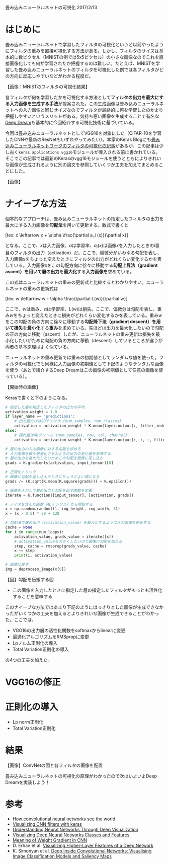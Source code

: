 畳み込みニューラルネットの可視化
2017/2/13

# はじめに

畳み込みニューラルネットで学習したフィルタの可視化というと以前やったようにフィルタの重みを直接可視化する方法がある。しかし、フィルタのサイズは基本的に数ピクセル（MNISTの例では5x5ピクセル）の小さな画像なのでこれを直接画像化しても何が学習されたか把握するのは難しい。たとえば、MNISTを学習した畳み込みニューラルネットのフィルタを可視化した例では各フィルタがどの方向に反応しやすいなどがわかる程度だ。

【画像：MNISTのフィルタの可視化結果】

各フィルタが何を学習したかを可視化する方法として**フィルタの出力を最大にする入力画像を生成する手法**が提案された。この生成画像は畳み込みニューラルネットへの入力画像と同じサイズなのでフィルタが最終的に何を学習したのかより把握しやすいというメリットがある。気持ち悪い画像を生成することで有名な[Deep Dream]()も基本的に今回紹介する可視化技術に基づいている。

今回は畳み込みニューラルネットとしてVGG16を対象にした（CIFAR-10を学習したCNNや最新のResNetもいずれやってみたい）。本家のKeras Blogにも[畳み込みニューラルネットワークのフィルタの可視化の記事](https://blog.keras.io/how-convolutional-neural-networks-see-the-world.html)があるが、この記事は少し古く`keras.applications.vgg16`モジュールが導入される前に書かれている。そこでこの記事では最新のKerasのvgg16モジュールを使うとともによりきれいな画像が生成されるように別の論文を参照していくつか工夫を加えてまとめることにした。

【画像】

# ナイーブな方法

個本的なアプローチは、畳み込みニューラルネットの指定したフィルタの出力を最大にする入力画像を**勾配法**を用いて更新する。数式で書くと

[tex: x \leftarrow x + \alpha \frac{\partial a_i (x)}{\partial x}]

となる。ここで、$x$は入力画像、$\alpha$は学習率、$a_i (x)$は画像$x$を入力したときのi番目のフィルタの出力（activation）だ。ここで、偏微分がいわゆる勾配を表し、入力画像$x$をちょっと変えたときにフィルタの出力がどれくらい変化するかを表している。入力画像$x$をこの勾配方向に徐々に移動する**勾配上昇法（gradient ascent）**を用いて**層の出力**を**最大化**する**入力画像を**求めている。

この式はニューラルネットの重みの更新式と比較するとわかりやすい。ニューラルネットの重みの更新式は

[tex: w \leftarrow w - \alpha \frac{\partial L(w)}{\partial w}]

ここで、$w$は重み、$\alpha$は学習率、$L(w)$は損失。ここで、偏微分は勾配を表し、重み$w$をちょっと変えたときに損失がどれくらい変化するかを表している。重み$w$をこの勾配の負の方向に徐々に移動する**勾配降下法（gradient descent）**を用いて**損失**を**最小化**する**重み**を求めている。先ほどは出力を最大化したいので勾配の正の方向に移動（ascent）したが、ニューラルネットの重み更新は損失を最小化したいがために勾配の負の方向に移動（descent）しているところが違うが両者の基本原理はよく似ている。

ニューラルネットの重み更新では重みの初期値としてランダムな値を使った。フィルタの可視化でも同様に入力画像の初期値として下記のようなランダムな画像を使う（あとで紹介するDeep Dreamはこの画像の初期値として任意の画像を使っている）。

【開始時の画像】

Kerasで書くと下のようになる。

```python
# 指定した層の指定したフィルタの出力の平均
activation_weight = 1.0
if layer_name == 'predictions':
    # 出力層だけは2Dテンソル (num_samples, num_classes)
    activation = activation_weight * K.mean(layer.output[:, filter_index])
else:
    # 隠れ層は4Dテンソル (num_samples, row, col, channel)
    activation = activation_weight * K.mean(layer.output[:, :, :, filter_index])

# 層の出力の入力画像に対する勾配を求める
# 入力画像を微小量変化させたときの出力の変化量を意味する
# 層の出力を最大化したいためこの勾配を画像に足し込む
grads = K.gradients(activation, input_tensor)[0]

# 正規化トリック
# 画像に勾配を足し込んだときにちょうどよい値になる
grads /= (K.sqrt(K.mean(K.square(grads))) + K.epsilon())

# 画像を入力して層の出力と勾配を返す関数を定義
iterate = K.function([input_tensor], [activation, grads])

# ノイズを含んだ画像（4Dテンソル）から開始する
x = np.random.random((1, img_height, img_width, 3))
x = (x - 0.5) * 20 + 128

# 勾配法で層の出力（activation_value）を最大化するように入力画像を更新する
cache = None
for i in range(num_loops):
    activation_value, grads_value = iterate([x])
    # activation_valueを大きくしたいので画像に勾配を加える
    step, cache = rmsprop(grads_value, cache)
    x += step
    print(i, activation_value)

# 画像に戻す
img = deprocess_image(x[0])
```

【図】勾配を伝搬する図

- この画像を入力したときに指定した層の指定したフィルタがもっとも活性化することを意味する


このナイーブな方法ではあまり下記のようにはっきりとした画像が生成できなかったがいくつかの工夫を加えるとよりきれいな画像が生成できることがわかった。ここでは、

- VGG16の出力層の活性化関数をsoftmaxからlinearに変更
- 最適化アルゴリズムをRMSpropに変更
- Lpノルム正則化の導入
- Total Variation正則化の導入

の4つの工夫を加えた。

# VGG16の修正


# 正則化の導入

- Lp norm正則化
- Total Variation正則化

# 結果

【画像】ConvNetの図と各フィルタの画像を配置

畳み込みニューラルネットの可視化の原理がわかったので次はいよいよDeep Dreamを実装しよう！

# 参考


- [How convolutional neural networks see the world](https://blog.keras.io/how-convolutional-neural-networks-see-the-world.html)
- [Visualizing CNN filters with keras](https://jacobgil.github.io/deeplearning/filter-visualizations)
- [Understanding Neural Networks Through Deep Visualization](http://yosinski.com/deepvis)
- [Visualizing Deep Neural Networks Classes and Features](http://ankivil.com/visualizing-deep-neural-networks-classes-and-features/)
- [Meaning of Weight Gradient in CNN](http://stackoverflow.com/questions/38135950/meaning-of-weight-gradient-in-cnn)
- D. Erhan et al. [Visualizing Higher-Layer Features of a Deep Network](http://igva2012.wikispaces.asu.edu/file/view/Erhan+2009+Visualizing+higher+layer+features+of+a+deep+network.pdf)
- K. Simonyan et al. [Deep Inside Convolutional Networks: Visualising Image Classification Models and Saliency Maps](https://arxiv.org/abs/1312.6034)
